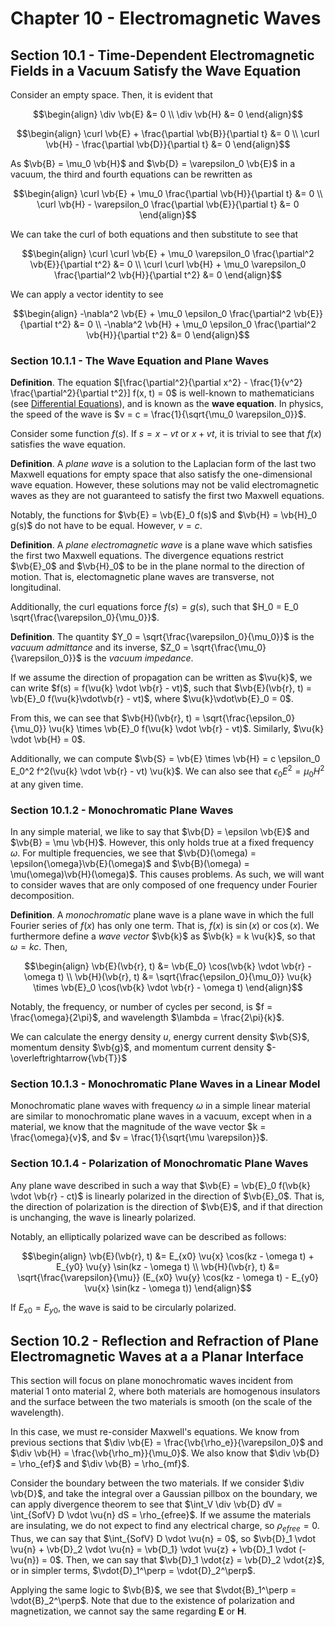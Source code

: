# Chapter 10 - Electromagnetic Waves

## Section 10.1 - Time-Dependent Electromagnetic Fields in a Vacuum Satisfy the Wave Equation

Consider an empty space. Then, it is evident that

$$\begin{align}
\div \vb{E} &= 0 \\
\div \vb{H} &= 0
\end{align}$$

$$\begin{align}
\curl \vb{E} + \frac{\partial \vb{B}}{\partial t} &= 0 \\
\curl \vb{H} - \frac{\partial \vb{D}}{\partial t} &= 0
\end{align}$$

As $\vb{B} = \mu_0 \vb{H}$ and $\vb{D} = \varepsilon_0 \vb{E}$ in a vacuum, the third and fourth equations can be rewritten as

$$\begin{align}
\curl \vb{E} + \mu_0 \frac{\partial \vb{H}}{\partial t} &= 0 \\
\curl \vb{H} - \varepsilon_0 \frac{\partial \vb{E}}{\partial t} &= 0
\end{align}$$

We can take the curl of both equations and then substitute to see that

$$\begin{align}
\curl \curl \vb{E} + \mu_0 \varepsilon_0 \frac{\partial^2 \vb{E}}{\partial t^2} &= 0 \\
\curl \curl \vb{H} + \mu_0 \varepsilon_0 \frac{\partial^2 \vb{H}}{\partial t^2} &= 0
\end{align}$$

We can apply a vector identity to see

$$\begin{align}
-\nabla^2 \vb{E} + \mu_0 \epsilon_0 \frac{\partial^2 \vb{E}}{\partial t^2} &= 0 \\
-\nabla^2 \vb{H} + \mu_0 \epsilon_0 \frac{\partial^2 \vb{H}}{\partial t^2} &= 0
\end{align}$$

### Section 10.1.1 - The Wave Equation and Plane Waves

**Definition**. The equation $[\frac{\partial^2}{\partial x^2} - \frac{1}{v^2} \frac{\partial^2}{\partial t^2}] f(x, t) = 0$ is well-known to mathematicians (see [Differential Equations](../../todo.md)), and is known as the **wave equation**. In physics, the speed of the wave is $v = c = \frac{1}{\sqrt{\mu_0 \varepsilon_0}}$.

Consider some function $f(s)$. If $s = x - vt$ or $x + vt$, it is trivial to see that $f(x)$ satisfies the wave equation.

**Definition**. A *plane wave* is a solution to the Laplacian form of the last two Maxwell equations for empty space that also satisfy the one-dimensional wave equation. However, these solutions may not be valid electromagnetic waves as they are not guaranteed to satisfy the first two Maxwell equations.

Notably, the functions for $\vb{E} = \vb{E}_0 f(s)$ and $\vb{H} = \vb{H}_0 g(s)$ do not have to be equal. However, $v = c$.

**Definition**. A *plane electromagnetic wave* is a plane wave which satisfies the first two Maxwell equations. The divergence equations restrict $\vb{E}_0$ and $\vb{H}_0$ to be in the plane normal to the direction of motion. That is, electomagnetic plane waves are transverse, not longitudinal.

Additionally, the curl equations force $f(s) = g(s)$, such that $H_0 = E_0 \sqrt{\frac{\varepsilon_0}{\mu_0}}$.

**Definition**. The quantity $Y_0 = \sqrt{\frac{\varepsilon_0}{\mu_0}}$ is the *vacuum admittance* and its inverse, $Z_0 = \sqrt{\frac{\mu_0}{\varepsilon_0}}$ is the *vacuum impedance*.

If we assume the direction of propagation can be written as $\vu{k}$, we can write $f(s) = f(\vu{k} \vdot \vb{r} - vt)$, such that $\vb{E}(\vb{r}, t) = \vb{E}_0 f(\vu{k}\vdot\vb{r} - vt)$, where $\vu{k}\vdot\vb{E}_0 = 0$.

From this, we can see that $\vb{H}(\vb{r}, t) = \sqrt{\frac{\epsilon_0}{\mu_0}} \vu{k} \times \vb{E}_0 f(\vu{k} \vdot \vb{r} - vt)$. Similarly, $\vu{k} \vdot \vb{H} = 0$.

Additionally, we can compute $\vb{S} = \vb{E} \times \vb{H} = c \epsilon_0 E_0^2 f^2(\vu{k} \vdot \vb{r} - vt) \vu{k}$. We can also see that $\epsilon_0 E^2 = \mu_0 H^2$ at any given time.

### Section 10.1.2 - Monochromatic Plane Waves

In any simple material, we like to say that $\vb{D} = \epsilon \vb{E}$ and $\vb{B} = \mu \vb{H}$. However, this only holds true at a fixed frequency $\omega$. For multiple frequencies, we see that $\vb{D}(\omega) = \epsilon{\omega}\vb{E}(\omega)$ and $\vb{B}(\omega) = \mu(\omega)\vb{H}(\omega)$. This causes problems. As such, we will want to consider waves that are only composed of one frequency under Fourier decomposition.

**Definition**. A *monochromatic* plane wave is a plane wave in which the full Fourier series of $f(x)$ has only one term. That is, $f(x)$ is $\sin(x)$ or $\cos(x)$. We furthermore define a *wave vector* $\vb{k}$ as $\vb{k} = k \vu{k}$, so that $\omega = kc$. Then,

$$\begin{align}
\vb{E}(\vb{r}, t) &= \vb{E_0} \cos(\vb{k} \vdot \vb{r} - \omega t) \\
\vb{H}(\vb{r}, t) &= \sqrt{\frac{\epsilon_0}{\mu_0}} \vu{k} \times \vb{E}_0 \cos(\vb{k} \vdot \vb{r} - \omega t)
\end{align}$$

Notably, the frequency, or number of cycles per second, is $f = \frac{\omega}{2\pi}$, and wavelength $\lambda = \frac{2\pi}{k}$.

We can calculate the energy density $u$, energy current density $\vb{S}$, momentum density $\vb{g}$, and momentum current density $-\overleftrightarrow{\vb{T}}$

### Section 10.1.3 - Monochromatic Plane Waves in a Linear Model

Monochromatic plane waves with frequency $\omega$ in a simple linear material are similar to monochromatic plane waves in a vacuum, except when in a material, we know that the magnitude of the wave vector $k = \frac{\omega}{v}$, and $v = \frac{1}{\sqrt{\mu \varepsilon}}$.

### Section 10.1.4 - Polarization of Monochromatic Plane Waves

Any plane wave described in such a way that $\vb{E} = \vb{E}_0 f(\vb{k} \vdot \vb{r} - ct)$ is linearly polarized in the direction of $\vb{E}_0$. That is, the direction of polarization is the direction of $\vb{E}$, and if that direction is unchanging, the wave is linearly polarized.

Notably, an elliptically polarized wave can be described as follows:

$$\begin{align}
\vb{E}(\vb{r}, t) &= E_{x0} \vu{x} \cos(kz - \omega t) + E_{y0} \vu{y} \sin(kz - \omega t) \\
\vb{H}(\vb{r}, t) &= \sqrt{\frac{\varepsilon}{\mu}} (E_{x0} \vu{y} \cos(kz - \omega t) - E_{y0} \vu{x} \sin(kz - \omega t))
\end{align}$$

If $E_{x0} = E_{y0}$, the wave is said to be circularly polarized.

## Section 10.2 - Reflection and Refraction of Plane Electromagnetic Waves at a a Planar Interface

This section will focus on plane monochromatic waves incident from material 1 onto material 2, where both materials are homogenous insulators and the surface between the two materials is smooth (on the scale of the wavelength).

In this case, we must re-consider Maxwell's equations. We know from previous sections that $\div \vb{E} = \frac{\vb{\rho_e}}{\varepsilon_0}$ and $\div \vb{H} = \frac{\vb{\rho_m}}{\mu_0}$. We also know that $\div \vb{D} = \rho_{ef}$ and $\div \vb{B} = \rho_{mf}$.

Consider the boundary between the two materials. If we consider $\div \vb{D}$, and take the integral over a Gaussian pillbox on the boundary, we can apply divergence theorem to see that $\int_V \div \vb{D} dV = \int_{SofV} D \vdot \vu{n} dS = \rho_{efree}$. If we assume the materials are insulating, we do not expect to find any electrical charge, so $\rho_{efree} = 0$. Thus, we can say that $\int_{SofV} D \vdot \vu{n} = 0$, so $\vb{D}_1 \vdot \vu{n} + \vb{D}_2 \vdot \vu{n} = \vb{D_1} \vdot \vu{z} + \vb{D}_1 \vdot (-\vu{n}) = 0$. Then, we can say that $\vb{D}_1 \vdot{z} = \vb{D}_2 \vdot{z}$, or in simpler terms, $\vdot{D}_1^\perp = \vdot{D}_2^\perp$.

Applying the same logic to $\vb{B}$, we see that $\vdot{B}_1^\perp = \vdot{B}_2^\perp$. Note that due to the existence of polarization and magnetization, we cannot say the same regarding $\mathbf{E}$ or $\mathbf{H}$.